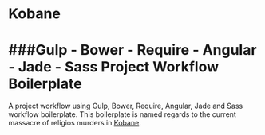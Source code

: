 Kobane
============
###Gulp - Bower - Require - Angular - Jade - Sass Project Workflow Boilerplate
============

A project workflow using Gulp, Bower, Require, Angular, Jade and Sass workflow boilerplate. This boilerplate is named regards to the current massacre of religios murders in <a href="http://en.wikipedia.org/wiki/Ayn_al-Arab" target="_blank">Kobane</a>.

